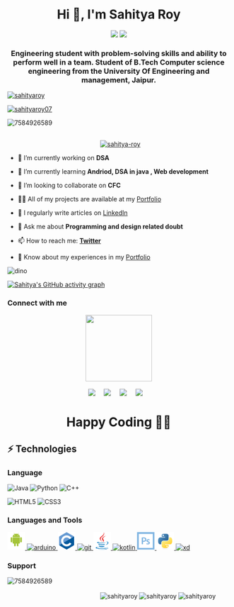 <h1 align="center">Hi 👋, I'm Sahitya Roy</h1>
<p align="center">
   <img src="https://readme-typing-svg.herokuapp.com?color=45ffaa&size=40&width=900&height=80&lines=Welcome-to-The-World-Of-Sahitya-Roy"/>
    <img src="https://readme-typing-svg.herokuapp.com?color=7FFF00&size=40&width=900&height=80&lines=Founder-Of-Eduhub-International-Community"/>
</p>
<h3 align="center">Engineering student with problem-solving skills and ability to perform well in a team. Student of B.Tech Computer science engineering from the University Of Engineering and management, Jaipur.</h3>

<p align="left"> <a href="https://github.com/ryo-ma/github-profile-trophy"><img src="https://github-profile-trophy.vercel.app/?username=sahityaroy" alt="sahityaroy" /></a> </p>

<p align="left"> <a href="https://twitter.com/sahityaroy07" target="blank"><img src="https://img.shields.io/twitter/follow/sahityaroy07?logo=twitter&style=for-the-badge" alt="sahityaroy07" /></a> </p>
<p><a href="https://www.buymeacoffee.com/sahityaroy"> <img align="left" src="https://cdn.buymeacoffee.com/buttons/v2/default-yellow.png" height="50" width="210" alt="7584926589" /></a></p><br><br>
<p align="left"> <a href="https://www.linkedin.com/in/sahitya-roy/" target="blank"><img src="https://j.gifs.com/YE6OJA.gif" alt="sahitya-roy" /></a> </p>

- 🔭 I’m currently working on **DSA**

- 🌱 I’m currently learning **Andriod, DSA in java , Web development**

- 👯 I’m looking to collaborate on **CFC**

- 👨‍💻 All of my projects are available at my [Portfolio](https://sahityaroy.github.io/SahityaRoyProyfolio/)

- 📝 I regularly write articles on [LinkedIn](https://www.linkedin.com/in/sahitya-roy/)

- 💬 Ask me about **Programming and design related doubt**

- 📫 How to reach me: **[Twitter](https://twitter.com/SahityaRoy07)**

- 📄 Know about my experiences in my [Portfolio](https://sahityaroy.github.io/SahityaRoyProyfolio/)

![dino](https://storage.googleapis.com/gweb-uniblog-publish-prod/original_images/Dino_non-birthday_version.gif)

[![Sahitya's GitHub activity graph](https://activity-graph.herokuapp.com/graph?username=SahityaRoy&theme=xcode)](https://git.io/SahityaRoy)

<h3 align="left">Connect with me</h3>
<p align="center">
  <a href="https://github.com/SahityaRoy"><img src="https://media-exp1.licdn.com/dms/image/C5603AQHzRaXuM2e4NA/profile-displayphoto-shrink_400_400/0/1627919350246?e=1635984000&v=beta&t=YYRtVxr0kg3XApDabqrm4-jLR5ZTTh86o5p7o7oZBRI" width=150px height=150px /></a> 
    
<p align="center">
  <a target="_blank"href="https://www.linkedin.com/in/sahitya-roy/"><img src="https://img.shields.io/badge/linkedin-%230077B5.svg?&style=for-the-badge&logo=linkedin&logoColor=white" /></a>&nbsp;&nbsp;&nbsp;&nbsp;
  <a target="_blank"href="https://twitter.com/SahityaRoy07"><img src="https://img.shields.io/badge/twitter-%231DA1F2.svg?&style=for-the-badge&logo=twitter&logoColor=white" /></a>&nbsp;&nbsp;&nbsp;&nbsp;
  <a href="mailto:sahitya.roy@uem.edu.in?subject=Hello%20Harsh,%20From%20Github"><img src="https://img.shields.io/badge/gmail-%23D14836.svg?&style=for-the-badge&logo=gmail&logoColor=white" /></a>&nbsp;&nbsp;&nbsp;&nbsp;
  <a href="https://SahityaRoy.hashnode.dev/"><img src="https://img.shields.io/badge/hashnode-%27D1203.svg?&style=for-the-badge&logo=hashnode&logoColor=blue" /></a>&nbsp;&nbsp;&nbsp;&nbsp;
</p>

<h1 align=center>Happy Coding 👨‍💻 </h1>

## ⚡ Technologies

### Language

![Java](https://img.shields.io/badge/-java-E34A86?style=flat-square&logo=java)
![Python](https://img.shields.io/badge/-Python-black?style=flat-square&logo=Python)
![C++](https://img.shields.io/badge/-C++-00599C?style=flat-square&logo=c)

![HTML5](https://img.shields.io/badge/-HTML5-E34F26?style=flat-square&logo=html5&logoColor=white)
![CSS3](https://img.shields.io/badge/-CSS3-1572B6?style=flat-square&logo=css3)

<h3 align="left">Languages and Tools</h3>
<p align="left"> <a href="https://developer.android.com" target="_blank"> <img src="https://raw.githubusercontent.com/devicons/devicon/master/icons/android/android-original-wordmark.svg" alt="android" width="40" height="40"/> </a> <a href="https://www.arduino.cc/" target="_blank"> <img src="https://cdn.worldvectorlogo.com/logos/arduino-1.svg" alt="arduino" width="40" height="40"/> </a> <a href="https://www.cprogramming.com/" target="_blank"> <img src="https://raw.githubusercontent.com/devicons/devicon/master/icons/c/c-original.svg" alt="c" width="40" height="40"/> </a> <a href="https://git-scm.com/" target="_blank"> <img src="https://www.vectorlogo.zone/logos/git-scm/git-scm-icon.svg" alt="git" width="40" height="40"/> </a> <a href="https://www.java.com" target="_blank"> <img src="https://raw.githubusercontent.com/devicons/devicon/master/icons/java/java-original.svg" alt="java" width="40" height="40"/> </a> <a href="https://kotlinlang.org" target="_blank"> <img src="https://www.vectorlogo.zone/logos/kotlinlang/kotlinlang-icon.svg" alt="kotlin" width="40" height="40"/> </a> <a href="https://www.photoshop.com/en" target="_blank"> <img src="https://raw.githubusercontent.com/devicons/devicon/master/icons/photoshop/photoshop-line.svg" alt="photoshop" width="40" height="40"/> </a> <a href="https://www.python.org" target="_blank"> <img src="https://raw.githubusercontent.com/devicons/devicon/master/icons/python/python-original.svg" alt="python" width="40" height="40"/> </a> <a href="https://www.adobe.com/products/xd.html" target="_blank"> <img src="https://cdn.worldvectorlogo.com/logos/adobe-xd.svg" alt="xd" width="40" height="40"/> </a> </p>

<h3 align="left">Support</h3>
<p><a href="https://www.buymeacoffee.com/sahityaroy"> <img align="left" src="https://cdn.buymeacoffee.com/buttons/v2/default-yellow.png" height="50" width="210" alt="7584926589" /></a></p><br><br>

<img src="https://github-readme-stats.vercel.app/api/top-langs?username=sahityaroy&show_icons=true&locale=en&layout=compact" alt="sahityaroy" />

<img src="https://github-readme-stats.vercel.app/api?username=sahityaroy&show_icons=true&locale=en" alt="sahityaroy" />

<img src="https://github-readme-streak-stats.herokuapp.com/?user=sahityaroy&" alt="sahityaroy" />
